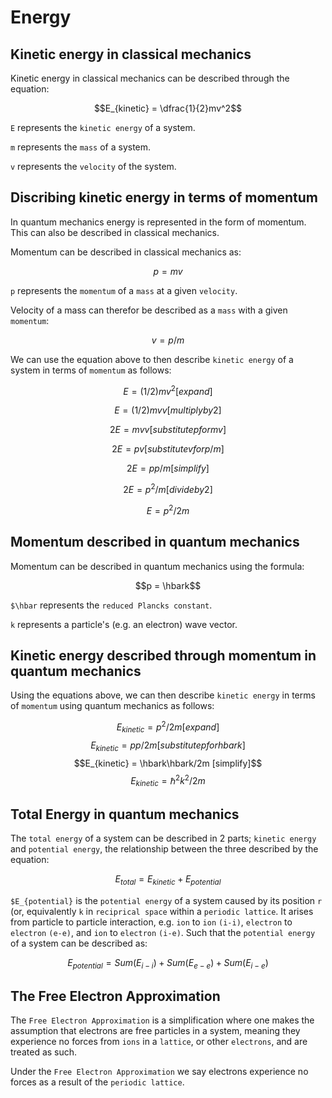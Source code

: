 # Energy

## Kinetic energy in classical mechanics

Kinetic energy in classical mechanics can be described through the equation:

$$E_{kinetic} = \dfrac{1}{2}mv^2$$

`E` represents the `kinetic energy` of a system.

`m` represents the `mass` of a system.

`v` represents the `velocity` of the system.

## Discribing kinetic energy in terms of momentum

In quantum mechanics energy is represented in the form of momentum. This can also be described in classical mechanics.

Momentum can be described in classical mechanics as:

$$p = mv$$

`p` represents the `momentum` of a `mass` at a given `velocity`.

Velocity of a mass can therefor be described as a `mass` with a given `momentum`:

$$v = p/m$$

We can use the equation above to then describe `kinetic energy` of a system in terms of `momentum` as follows:

$$E = (1/2)mv^2 [expand]$$

$$E = (1/2)mvv [multiply by 2]$$

$$2E = mvv [substitute p for mv]$$

$$2E = pv [substitute v for p/m]$$

$$2E = pp/m [simplify]$$

$$2E = p^2/m [divide by 2]$$

$$E = p^2/2m$$

## Momentum described in quantum mechanics

Momentum can be described in quantum mechanics using the formula:

$$p = \hbark$$

`$\hbar` represents the `reduced Plancks constant`.

`k` represents a particle's (e.g. an electron) wave vector.

## Kinetic energy described through momentum in quantum mechanics

Using the equations above, we can then describe `kinetic energy` in terms of `momentum` using quantum mechanics as follows:

$$E_{kinetic} = p^2/2m [expand]$$
$$E_{kinetic} = pp/2m [substitute p for {hbar}k]$$
$$E_{kinetic} = \hbark\hbark/2m [simplify]$$
$$E_{kinetic} = \hbar^2k^2/2m$$

## Total Energy in quantum mechanics

The `total energy` of a system can be described in 2 parts; `kinetic energy` and `potential energy`, the relationship between the three described by the equation:

$$E_{total} = E_{kinetic} + E_{potential}$$

`$E_{potential}` is the `potential energy` of a system caused by its position `r` (or, equivalently `k` in `reciprical space` within a `periodic lattice`. It arises from particle to particle interaction, e.g. `ion` to `ion` `(i-i)`, `electron` to `electron` `(e-e)`, and `ion` to `electron` `(i-e)`. Such that the `potential energy` of a system can be described as:

$$E_{potential} = Sum(E_{i-i}) + Sum(E_{e-e}) + Sum(E_{i-e})$$

## The Free Electron Approximation

The `Free Electron Approximation` is a simplification where one makes the assumption that electrons are free particles in a system, meaning they experience no forces from `ions` in a `lattice`, or other `electrons`, and are treated as such.

Under the `Free Electron Approximation` we say electrons experience no forces as a result of the `periodic lattice`.
